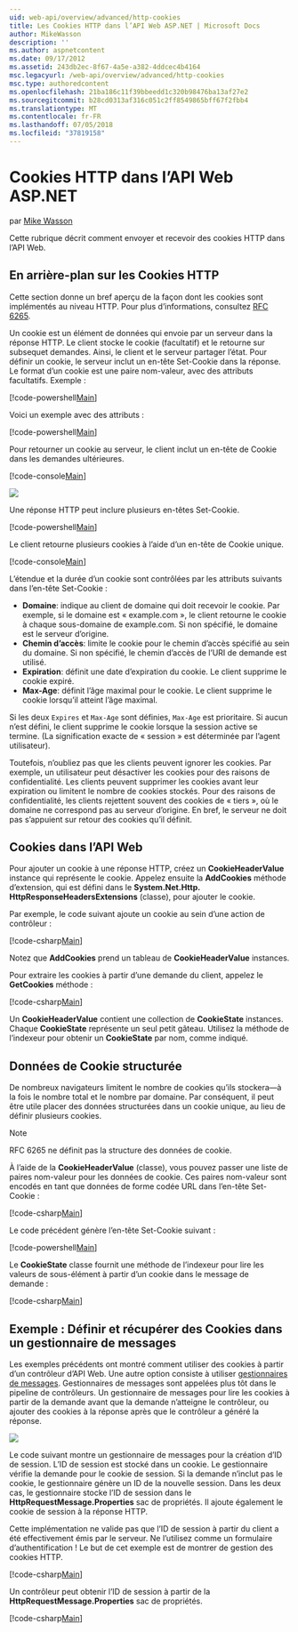 ```yaml
---
uid: web-api/overview/advanced/http-cookies
title: Les Cookies HTTP dans l’API Web ASP.NET | Microsoft Docs
author: MikeWasson
description: ''
ms.author: aspnetcontent
ms.date: 09/17/2012
ms.assetid: 243db2ec-8f67-4a5e-a382-4ddcec4b4164
msc.legacyurl: /web-api/overview/advanced/http-cookies
msc.type: authoredcontent
ms.openlocfilehash: 21ba186c11f39bbeedd1c320b98476ba13af27e2
ms.sourcegitcommit: b28cd0313af316c051c2ff8549865bff67f2fbb4
ms.translationtype: MT
ms.contentlocale: fr-FR
ms.lasthandoff: 07/05/2018
ms.locfileid: "37819158"
---
```

<a name="http-cookies-in-aspnet-web-api"></a>Cookies HTTP dans l’API Web ASP.NET
====================
par [Mike Wasson](https://github.com/MikeWasson)

Cette rubrique décrit comment envoyer et recevoir des cookies HTTP dans l’API Web.

## <a name="background-on-http-cookies"></a>En arrière-plan sur les Cookies HTTP

Cette section donne un bref aperçu de la façon dont les cookies sont implémentés au niveau HTTP. Pour plus d’informations, consultez [RFC 6265](http://tools.ietf.org/html/rfc6265).

Un cookie est un élément de données qui envoie par un serveur dans la réponse HTTP. Le client stocke le cookie (facultatif) et le retourne sur subsequet demandes. Ainsi, le client et le serveur partager l’état. Pour définir un cookie, le serveur inclut un en-tête Set-Cookie dans la réponse. Le format d’un cookie est une paire nom-valeur, avec des attributs facultatifs. Exemple :

[!code-powershell[Main](http-cookies/samples/sample1.ps1)]

Voici un exemple avec des attributs :

[!code-powershell[Main](http-cookies/samples/sample2.ps1)]

Pour retourner un cookie au serveur, le client inclut un en-tête de Cookie dans les demandes ultérieures.

[!code-console[Main](http-cookies/samples/sample3.cmd)]

![](http-cookies/_static/image1.png)

Une réponse HTTP peut inclure plusieurs en-têtes Set-Cookie.

[!code-powershell[Main](http-cookies/samples/sample4.ps1)]

Le client retourne plusieurs cookies à l’aide d’un en-tête de Cookie unique.

[!code-console[Main](http-cookies/samples/sample5.cmd)]

L’étendue et la durée d’un cookie sont contrôlées par les attributs suivants dans l’en-tête Set-Cookie :

- **Domaine**: indique au client de domaine qui doit recevoir le cookie. Par exemple, si le domaine est « example.com », le client retourne le cookie à chaque sous-domaine de example.com. Si non spécifié, le domaine est le serveur d’origine.
- **Chemin d’accès**: limite le cookie pour le chemin d’accès spécifié au sein du domaine. Si non spécifié, le chemin d’accès de l’URI de demande est utilisé.
- **Expiration**: définit une date d’expiration du cookie. Le client supprime le cookie expiré.
- **Max-Age**: définit l’âge maximal pour le cookie. Le client supprime le cookie lorsqu’il atteint l’âge maximal.

Si les deux `Expires` et `Max-Age` sont définies, `Max-Age` est prioritaire. Si aucun n’est défini, le client supprime le cookie lorsque la session active se termine. (La signification exacte de « session » est déterminée par l’agent utilisateur).

Toutefois, n’oubliez pas que les clients peuvent ignorer les cookies. Par exemple, un utilisateur peut désactiver les cookies pour des raisons de confidentialité. Les clients peuvent supprimer les cookies avant leur expiration ou limitent le nombre de cookies stockés. Pour des raisons de confidentialité, les clients rejettent souvent des cookies de « tiers », où le domaine ne correspond pas au serveur d’origine. En bref, le serveur ne doit pas s’appuient sur retour des cookies qu’il définit.

## <a name="cookies-in-web-api"></a>Cookies dans l’API Web

Pour ajouter un cookie à une réponse HTTP, créez un **CookieHeaderValue** instance qui représente le cookie. Appelez ensuite la **AddCookies** méthode d’extension, qui est défini dans le **System.Net.Http. HttpResponseHeadersExtensions** (classe), pour ajouter le cookie.

Par exemple, le code suivant ajoute un cookie au sein d’une action de contrôleur :

[!code-csharp[Main](http-cookies/samples/sample6.cs)]

Notez que **AddCookies** prend un tableau de **CookieHeaderValue** instances.

Pour extraire les cookies à partir d’une demande du client, appelez le **GetCookies** méthode :

[!code-csharp[Main](http-cookies/samples/sample7.cs)]

Un **CookieHeaderValue** contient une collection de **CookieState** instances. Chaque **CookieState** représente un seul petit gâteau. Utilisez la méthode de l’indexeur pour obtenir un **CookieState** par nom, comme indiqué.

## <a name="structured-cookie-data"></a>Données de Cookie structurée

De nombreux navigateurs limitent le nombre de cookies qu’ils stockera&#8212;à la fois le nombre total et le nombre par domaine. Par conséquent, il peut être utile placer des données structurées dans un cookie unique, au lieu de définir plusieurs cookies.

> [!NOTE]
> RFC 6265 ne définit pas la structure des données de cookie.


À l’aide de la **CookieHeaderValue** (classe), vous pouvez passer une liste de paires nom-valeur pour les données de cookie. Ces paires nom-valeur sont encodés en tant que données de forme codée URL dans l’en-tête Set-Cookie :

[!code-csharp[Main](http-cookies/samples/sample8.cs)]

Le code précédent génère l’en-tête Set-Cookie suivant :

[!code-powershell[Main](http-cookies/samples/sample9.ps1)]

Le **CookieState** classe fournit une méthode de l’indexeur pour lire les valeurs de sous-élément à partir d’un cookie dans le message de demande :

[!code-csharp[Main](http-cookies/samples/sample10.cs)]

## <a name="example-set-and-retrieve-cookies-in-a-message-handler"></a>Exemple : Définir et récupérer des Cookies dans un gestionnaire de messages

Les exemples précédents ont montré comment utiliser des cookies à partir d’un contrôleur d’API Web. Une autre option consiste à utiliser [gestionnaires de messages](http-message-handlers.md). Gestionnaires de messages sont appelées plus tôt dans le pipeline de contrôleurs. Un gestionnaire de messages pour lire les cookies à partir de la demande avant que la demande n’atteigne le contrôleur, ou ajouter des cookies à la réponse après que le contrôleur a généré la réponse.

![](http-cookies/_static/image2.png)

Le code suivant montre un gestionnaire de messages pour la création d’ID de session. L’ID de session est stocké dans un cookie. Le gestionnaire vérifie la demande pour le cookie de session. Si la demande n’inclut pas le cookie, le gestionnaire génère un ID de la nouvelle session. Dans les deux cas, le gestionnaire stocke l’ID de session dans le **HttpRequestMessage.Properties** sac de propriétés. Il ajoute également le cookie de session à la réponse HTTP.

Cette implémentation ne valide pas que l’ID de session à partir du client a été effectivement émis par le serveur. Ne l’utilisez comme un formulaire d’authentification ! Le but de cet exemple est de montrer de gestion des cookies HTTP.

[!code-csharp[Main](http-cookies/samples/sample11.cs)]

Un contrôleur peut obtenir l’ID de session à partir de la **HttpRequestMessage.Properties** sac de propriétés.

[!code-csharp[Main](http-cookies/samples/sample12.cs)]
